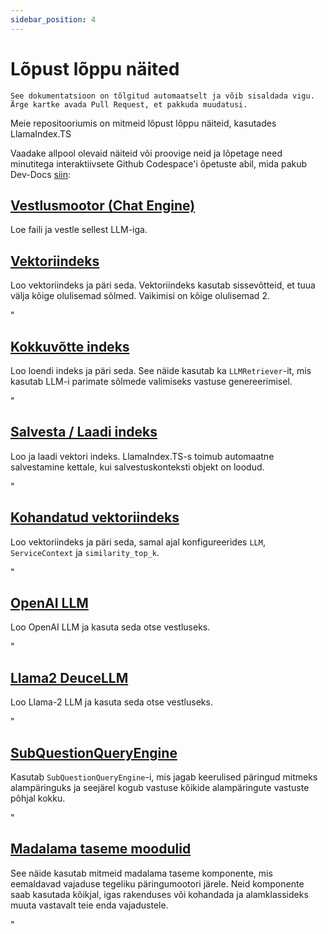 ```yaml
---
sidebar_position: 4
---
```


# Lõpust lõppu näited

`See dokumentatsioon on tõlgitud automaatselt ja võib sisaldada vigu. Ärge kartke avada Pull Request, et pakkuda muudatusi.`

Meie repositooriumis on mitmeid lõpust lõppu näiteid, kasutades LlamaIndex.TS

Vaadake allpool olevaid näiteid või proovige neid ja lõpetage need minutitega interaktiivsete Github Codespace'i õpetuste abil, mida pakub Dev-Docs [siin](https://codespaces.new/team-dev-docs/lits-dev-docs-playground?devcontainer_path=.devcontainer%2Fjavascript_ltsquickstart%2Fdevcontainer.json):

## [Vestlusmootor (Chat Engine)](https://github.com/run-llama/LlamaIndexTS/blob/main/examples/chatEngine.ts)

Loe faili ja vestle sellest LLM-iga.

## [Vektoriindeks](https://github.com/run-llama/LlamaIndexTS/blob/main/examples/vectorIndex.ts)

Loo vektoriindeks ja päri seda. Vektoriindeks kasutab sissevõtteid, et tuua välja kõige olulisemad sõlmed. Vaikimisi on kõige olulisemad 2.

"

## [Kokkuvõtte indeks](https://github.com/run-llama/LlamaIndexTS/blob/main/examples/summaryIndex.ts)

Loo loendi indeks ja päri seda. See näide kasutab ka `LLMRetriever`-it, mis kasutab LLM-i parimate sõlmede valimiseks vastuse genereerimisel.

"

## [Salvesta / Laadi indeks](https://github.com/run-llama/LlamaIndexTS/blob/main/examples/storageContext.ts)

Loo ja laadi vektori indeks. LlamaIndex.TS-s toimub automaatne salvestamine kettale, kui salvestuskonteksti objekt on loodud.

"

## [Kohandatud vektoriindeks](https://github.com/run-llama/LlamaIndexTS/blob/main/examples/vectorIndexCustomize.ts)

Loo vektoriindeks ja päri seda, samal ajal konfigureerides `LLM`, `ServiceContext` ja `similarity_top_k`.

"

## [OpenAI LLM](https://github.com/run-llama/LlamaIndexTS/blob/main/examples/openai.ts)

Loo OpenAI LLM ja kasuta seda otse vestluseks.

"

## [Llama2 DeuceLLM](https://github.com/run-llama/LlamaIndexTS/blob/main/examples/llamadeuce.ts)

Loo Llama-2 LLM ja kasuta seda otse vestluseks.

"

## [SubQuestionQueryEngine](https://github.com/run-llama/LlamaIndexTS/blob/main/examples/subquestion.ts)

Kasutab `SubQuestionQueryEngine`-i, mis jagab keerulised päringud mitmeks alampäringuks ja seejärel kogub vastuse kõikide alampäringute vastuste põhjal kokku.

"

## [Madalama taseme moodulid](https://github.com/run-llama/LlamaIndexTS/blob/main/examples/lowlevel.ts)

See näide kasutab mitmeid madalama taseme komponente, mis eemaldavad vajaduse tegeliku päringumootori järele. Neid komponente saab kasutada kõikjal, igas rakenduses või kohandada ja alamklassideks muuta vastavalt teie enda vajadustele.

"
